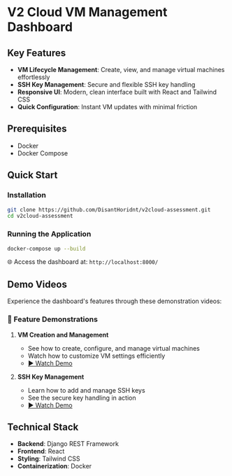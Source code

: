 # V2 Cloud VM Management Dashboard

## Key Features

- **VM Lifecycle Management**: Create, view, and manage virtual machines effortlessly
- **SSH Key Management**: Secure and flexible SSH key handling
- **Responsive UI**: Modern, clean interface built with React and Tailwind CSS
- **Quick Configuration**: Instant VM updates with minimal friction

## Prerequisites

- Docker
- Docker Compose

## Quick Start

### Installation

```bash
git clone https://github.com/DisantHoridnt/v2cloud-assessment.git
cd v2cloud-assessment
```

### Running the Application

```bash
docker-compose up --build
```

🌐 Access the dashboard at: `http://localhost:8000/`

## Demo Videos

Experience the dashboard's features through these demonstration videos:

### 🎥 Feature Demonstrations

1. **VM Creation and Management** 
   - See how to create, configure, and manage virtual machines
   - Watch how to customize VM settings efficiently
   - [▶️ Watch Demo](https://drive.google.com/file/d/13FTynGnsIHh9Xae0-B7pfDmMUNolCdm-/preview)

2. **SSH Key Management**
   - Learn how to add and manage SSH keys
   - See the secure key handling in action
   - [▶️ Watch Demo](https://drive.google.com/file/d/1C1RLCj49lDl9be0soLVdt1C2ZNKqxWlm/preview)

## Technical Stack

- **Backend**: Django REST Framework
- **Frontend**: React
- **Styling**: Tailwind CSS
- **Containerization**: Docker